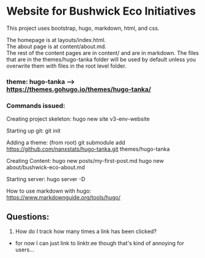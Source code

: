 # Website for Bushwick Eco Initiatives

This project uses bootstrap, hugo, markdown, html, and css.

The homepage is at layouts/index.html.  
The about page is at content/about.md.  
The rest of the content pages are in content/ and are in markdown.
The files that are in the themes/hugo-tanka folder will be used by default unless
you overwrite them with files in the root level folder.


### theme: hugo-tanka --> https://themes.gohugo.io/themes/hugo-tanka/

### Commands issued:

Creating project skeleton:
hugo new site v3-env-website

Starting up git:
git init

Adding a theme:
(from root) git submodule add https://github.com/nanxstats/hugo-tanka.git themes/hugo-tanka

Creating Content:
hugo new posts/my-first-post.md
hugo new about/bushwick-eco-about.md

Starting server:
hugo server -D

How to use markdown with hugo:
https://www.markdownguide.org/tools/hugo/

## Questions:

1. How do I track how many times a link has been clicked?
- for now I can just link to linktr.ee though that's kind of annoying for users...
